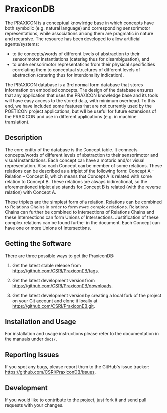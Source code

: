 PraxiconDB
==========
The PRAXICON is a conceptual knowledge base in which concepts have both symbolic (e.g. natural language) and corresponding sensorimotor representations, while associations among them are pragmatic in nature and recursive. The resource has been developed to allow artificial agents/systems:
- to tie concepts/words of different levels of abstraction to their sensorimotor instantiations (catering thus for disambiguation), and
- to untie sensorimotor representations from their physical specificities correlating them to conceptual structures of different levels of abstraction (catering thus for intentionality indication).

The PRAXICON database is a 3rd normal form database that stores information on embodied concepts. The design of the database ensures that any application that uses the PRAXICON knowledge base and its tools will have easy access to the stored data, with minimum overhead. To this end, we have included some features that are not currently used by the POETICON project applications, but will be useful for future extensions of the PRAXICON and use in different applications (e.g. in machine translation).

Description
-----------
The core entity of the database is the Concept table. It connects concepts/words of different levels of abstraction to their sensorimotor and visual instantiations. Each concept can have a motoric and/or visual representation. Also each Concept can be member of some relations. These relations can be described as a triplet of the following form: Concept A – Relation – Concept B, which means that Concept A is related with some relation to Concept B. These relations are always bidirectional, so the aforementioned triplet also stands for Concept B is related (with the reverse relation) with Concept A.

These triplets are the simplest form of a relation. Relations can be combined to Relations Chains in order to form more complex relations. Relations Chains can further be combined to Intersections of Relations Chains and these Intersections can form Unions of Intersections. Justification of these complex relations can be found further in the document. Each Concept can have one or more Unions of Intersections.

Getting the Software
--------------------
There are three possible ways to get the PraxiconDB:

1. Get the latest stable release from https://github.com/CSRI/PraxiconDB/tags.

2. Get the latest development version from https://github.com/CSRI/PraxiconDB/downloads.

3. Get the latest development version by creating a local fork of the project on your Git account and clone it locally at https://github.com/CSRI/PraxiconDB.git.

Installation and Usage
----------------------
For installation and usage instructions please refer to the documentation in the manuals under `docs/`.

Reporting Issues
----------------
If you spot any bugs, please report them to the GitHub's issue tracker:
https://github.com/CSRI/PraxiconDB/issues.

Development
-----------
If you would like to contribute to the project, just fork it and send pull requests with your changes. 

